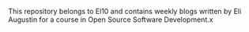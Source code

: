 This repository belongs to El10 and contains weekly blogs written by Eli Augustin for a course in Open Source Software Development.x
